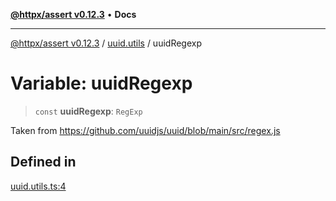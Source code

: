 [**@httpx/assert v0.12.3**](../../README.md) • **Docs**

***

[@httpx/assert v0.12.3](../../README.md) / [uuid.utils](../README.md) / uuidRegexp

# Variable: uuidRegexp

> `const` **uuidRegexp**: `RegExp`

Taken from https://github.com/uuidjs/uuid/blob/main/src/regex.js

## Defined in

[uuid.utils.ts:4](https://github.com/belgattitude/httpx/blob/74dc9cd764aa64a9b1889ffb70a7f65e9435af37/packages/assert/src/uuid.utils.ts#L4)
